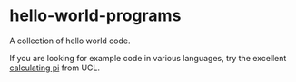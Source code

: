# hello-world-programs

A collection of hello world code.

If you are looking for example code in various languages, try
the excellent [calculating pi](https://github.com/UCL-RITS/pi_examples/tree/master) from UCL.
